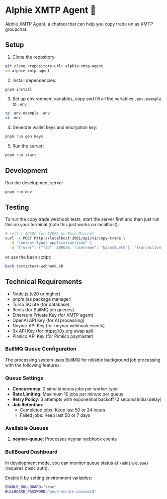 # Alphie XMTP Agent 🦊

Alphie XMTP Agent, a chatbot that can help you copy trade on as XMTP groupchat.

## Setup

1. Clone the repository:

```bash
git clone <repository-url> alphie-xmtp-agent
cd alphie-xmtp-agent
```

2. Install dependencies:

```bash
pnpm install
```

3. Set up environment variables, copy and fill all the variables `.env.example` to `.env`

```bash
cp .env.example .env
vi .env
```

4. Generate wallet keys and encryption key:

```bash
pnpm run gen:keys
```

5. Run the server:

```bash
pnpm run start
```

## Development

Run the development server

```bash
pnpm run dev
```

## Testing

To run the copy trade webhook tests, start the server first and then just run this on your terminal (note this just works on localhost):

```bash
# sell 1 $USDC for $ZORA on Base Mainnet
curl -X POST http://localhost:3001/api/v1/copy-trade \
  -H "Content-Type: application/json" \
  -d '{"user": {"fid": 189636, "username": "bianc8.eth"}, "transaction": {"chainId": 8453, "transactionHash": "0x3d4d44b40b5bbbd659c64ce16277f5a0ef2390afc9126b4932de7bb320769649", "buyToken": "0x1111111111166b7FE7bd91427724B487980aFc69", "sellToken": "0x833589fCD6eDb6E08f4c7C32D4f71b54bdA02913", "sellAmount": "1"}}'
```

or use the bash script:

```bash
bash tests/test-webhook.sh
```

## Technical Requirements

- Node.js (v20 or higher)
- pnpm (as package manager)
- Turso SQLite (for database)
- Redis (for BullMQ job queues)
- Ethereum Private Key (for XMTP agent)
- OpenAI API Key (for AI processing)
- Neynar API Key (for neynar webhook events)
- 0x API Key (for https://0x.org swap api)
- Pimlico API Key (for Pimlico paymaster)

### BullMQ Queue Configuration

The processing system uses BullMQ for reliable background job processing with the following features:

### Queue Settings

- **Concurrency**: 2 simultaneous jobs per worker type
- **Rate Limiting**: Maximum 10 jobs per minute per queue
- **Retry Policy**: 3 attempts with exponential backoff (2 second initial delay)
- **Job Retention**:
  - Completed jobs: Keep last 50 or 24 hours
  - Failed jobs: Keep last 50 or 7 days

### Available Queues

1. **neynar-queue**: Processes neynar webhook events


### BullBoard Dashboard

In development mode, you can monitor queue status at `/admin/queues` (requires basic auth).

Enable it by setting environment variables:

```bash
ENABLE_BULLBOARD="true"
BULLBOARD_PASSWORD="your-secure-password"
```